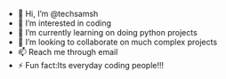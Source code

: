 - 👋 Hi, I’m @techsamsh
- 👀 I’m interested in coding
- 🌱 I’m currently learning on doing python projects
- 💞️ I’m looking to collaborate on much complex projects
- 📫 Reach me through email
- ⚡ Fun fact:Its everyday coding people!!!

<!---
techsamsh/techsamsh is a ✨ special ✨ repository because its `README.md` (this file) appears on your GitHub profile.
You can click the Preview link to take a look at your changes.
--->
